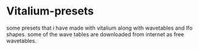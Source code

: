 # Vitalium-presets 
some presets that i have made with vitalium along with wavetables and lfo shapes. some of the wave tables are downloaded from internet as free wavetables.
